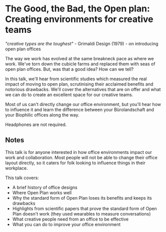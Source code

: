 # The Good, the Bad, the Open plan: Creating environments for creative teams

*"creative types are the toughest"* - Grimaldi Design (1979) - on introducing open plan offices

The way we work has evolved at the same breakneck pace as where we work. We've torn down the cubicle farms and replaced them with seas of open plan offices. But, was that a good idea? How can we tell?

In this talk, we'll hear from scientific studies which measured the real impact of moving to open plan, scrutinising their acclaimed benefits and notorious drawbacks. We'll cover the alternatives that are on offer and what we can do to create an excellent space for our creative teams. 

Most of us can't directly change our office environment, but you'll hear how to influence it and learn the difference between your Bürolandschaft and your Biophilic offices along the way.

Headphones are not required.

## Notes

This talk is for anyone interested in how office environments impact our work and collaboration. Most people will not be able to change their office layout directly, so it caters for folk looking to influence things in their workplace.

This talk covers:

* A brief history of office designs
* Where Open Plan works well
* Why the standard form of Open Plan loses its benefits and keeps its drawbacks
* Highlights from scientific papers that prove the standard form of Open Plan doesn't work (they used wearables to measure conversations)
* What creative people need from an office to be effective
* What you can do to improve your office environment
